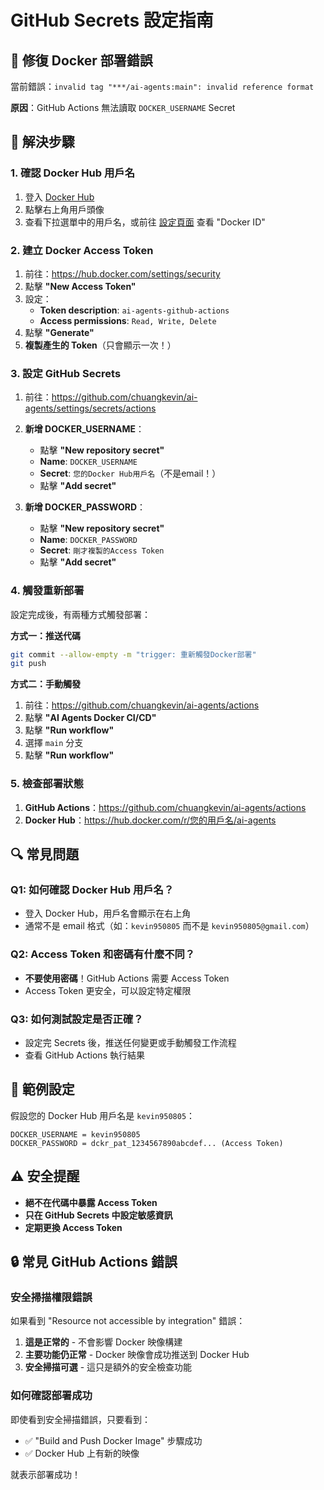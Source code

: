 # GitHub Secrets 設定指南

## 🚨 修復 Docker 部署錯誤

當前錯誤：`invalid tag "***/ai-agents:main": invalid reference format`

**原因**：GitHub Actions 無法讀取 `DOCKER_USERNAME` Secret

## 🔧 解決步驟

### 1. 確認 Docker Hub 用戶名

1. 登入 [Docker Hub](https://hub.docker.com/)
2. 點擊右上角用戶頭像
3. 查看下拉選單中的用戶名，或前往 [設定頁面](https://hub.docker.com/settings/general) 查看 "Docker ID"

### 2. 建立 Docker Access Token

1. 前往：https://hub.docker.com/settings/security
2. 點擊 **"New Access Token"**
3. 設定：
   - **Token description**: `ai-agents-github-actions`
   - **Access permissions**: `Read, Write, Delete`
4. 點擊 **"Generate"**
5. **複製產生的 Token**（只會顯示一次！）

### 3. 設定 GitHub Secrets

1. 前往：https://github.com/chuangkevin/ai-agents/settings/secrets/actions

2. **新增 DOCKER_USERNAME**：
   - 點擊 **"New repository secret"**
   - **Name**: `DOCKER_USERNAME`
   - **Secret**: `您的Docker Hub用戶名`（不是email！）
   - 點擊 **"Add secret"**

3. **新增 DOCKER_PASSWORD**：
   - 點擊 **"New repository secret"**
   - **Name**: `DOCKER_PASSWORD`
   - **Secret**: `剛才複製的Access Token`
   - 點擊 **"Add secret"**

### 4. 觸發重新部署

設定完成後，有兩種方式觸發部署：

**方式一：推送代碼**
```bash
git commit --allow-empty -m "trigger: 重新觸發Docker部署"
git push
```

**方式二：手動觸發**
1. 前往：https://github.com/chuangkevin/ai-agents/actions
2. 點擊 **"AI Agents Docker CI/CD"**
3. 點擊 **"Run workflow"**
4. 選擇 `main` 分支
5. 點擊 **"Run workflow"**

### 5. 檢查部署狀態

1. **GitHub Actions**：https://github.com/chuangkevin/ai-agents/actions
2. **Docker Hub**：https://hub.docker.com/r/您的用戶名/ai-agents

## 🔍 常見問題

### Q1: 如何確認 Docker Hub 用戶名？
- 登入 Docker Hub，用戶名會顯示在右上角
- 通常不是 email 格式（如：`kevin950805` 而不是 `kevin950805@gmail.com`）

### Q2: Access Token 和密碼有什麼不同？
- **不要使用密碼**！GitHub Actions 需要 Access Token
- Access Token 更安全，可以設定特定權限

### Q3: 如何測試設定是否正確？
- 設定完 Secrets 後，推送任何變更或手動觸發工作流程
- 查看 GitHub Actions 執行結果

## 📝 範例設定

假設您的 Docker Hub 用戶名是 `kevin950805`：

```
DOCKER_USERNAME = kevin950805
DOCKER_PASSWORD = dckr_pat_1234567890abcdef... (Access Token)
```

## ⚠️ 安全提醒

- **絕不在代碼中暴露 Access Token**
- **只在 GitHub Secrets 中設定敏感資訊**
- **定期更換 Access Token**

## 🔒 常見 GitHub Actions 錯誤

### 安全掃描權限錯誤
如果看到 "Resource not accessible by integration" 錯誤：

1. **這是正常的** - 不會影響 Docker 映像構建
2. **主要功能仍正常** - Docker 映像會成功推送到 Docker Hub
3. **安全掃描可選** - 這只是額外的安全檢查功能

### 如何確認部署成功
即使看到安全掃描錯誤，只要看到：
- ✅ "Build and Push Docker Image" 步驟成功
- ✅ Docker Hub 上有新的映像

就表示部署成功！

